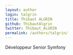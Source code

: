 ```yaml
---
layout: author
login: talgrin
title: Thibaut ALGRIN
github: ThibautAlgrin
twitter: Thibaut_ALGRIN
permalink: /authors/talgrin/
---
```

Développeur Senior Symfony
